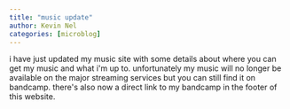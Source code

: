 ```yaml
---
title: "music update"
author: Kevin Nel
categories: [microblog]
---
```


i have just updated my music site with some details about where you can get my music and what i'm up to.
unfortunately my music will no longer be available on the major streaming services but you can still find it on bandcamp.
there's also now a direct link to my bandcamp in the footer of this website.